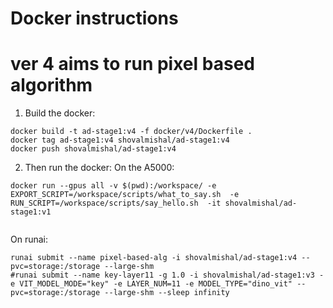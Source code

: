 # Docker instructions 
# ver 4 aims to run pixel based algorithm
1. Build the docker:
```shell
docker build -t ad-stage1:v4 -f docker/v4/Dockerfile .
docker tag ad-stage1:v4 shovalmishal/ad-stage1:v4
docker push shovalmishal/ad-stage1:v4
```
2. Then run the docker:
On the A5000:
```shell
docker run --gpus all -v $(pwd):/workspace/ -e EXPORT_SCRIPT=/workspace/scripts/what_to_say.sh  -e RUN_SCRIPT=/workspace/scripts/say_hello.sh  -it shovalmishal/ad-stage1:v1


```
On runai:
```shell
runai submit --name pixel-based-alg -i shovalmishal/ad-stage1:v4 --pvc=storage:/storage --large-shm
#runai submit --name key-layer11 -g 1.0 -i shovalmishal/ad-stage1:v3 -e VIT_MODEL_MODE="key" -e LAYER_NUM=11 -e MODEL_TYPE="dino_vit" --pvc=storage:/storage --large-shm --sleep infinity
```

